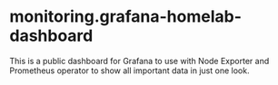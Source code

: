 # monitoring.grafana-homelab-dashboard
This is a public dashboard for Grafana to use with Node Exporter and Prometheus operator to show all important data in just one look.
